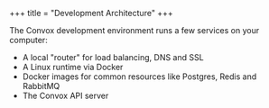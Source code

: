 +++
title = "Development Architecture"
+++

The Convox development environment runs a few services on your computer:

* A local "router" for load balancing, DNS and SSL
* A Linux runtime via Docker
* Docker images for common resources like Postgres, Redis and RabbitMQ
* The Convox API server
